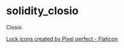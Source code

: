 # solidity_closio
Closio


<a href="https://www.flaticon.com/free-icons/lock" title="lock icons">Lock icons created by Pixel perfect - Flaticon</a>